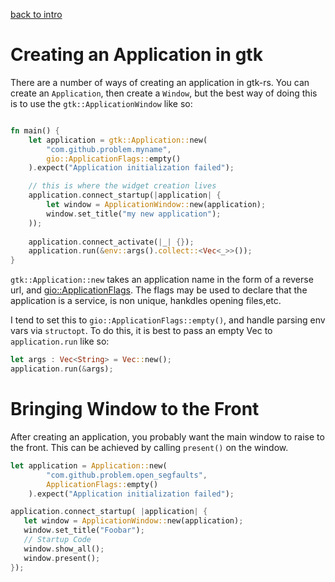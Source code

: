[back to intro](intro.md)
# Creating an Application in gtk
There are a number of ways of creating an application in gtk-rs. You can create an `Application`, then create a `Window`, but the best way of doing this is to use the `gtk::ApplicationWindow` like so:

```rust

fn main() {
    let application = gtk::Application::new(
        "com.github.problem.myname",
        gio::ApplicationFlags::empty()
    ).expect("Application initialization failed");

    // this is where the widget creation lives
    application.connect_startup(|application| {
        let window = ApplicationWindow::new(application);
        window.set_title("my new application");
    ));
    
    application.connect_activate(|_| {});
    application.run(&env::args().collect::<Vec<_>>());
}
```
`gtk::Application::new` takes an application name in the form of a reverse url, and [gio::ApplicationFlags](https://gtk-rs.org/docs/gio/struct.ApplicationFlags.html). The flags may be used to declare that the application is a service, is non unique, hankdles opening files,etc. 

I tend to set this to `gio::ApplicationFlags::empty()`, and handle parsing env vars via `structopt`.
To do this, it is best to pass an empty Vec to `application.run` like so:
```rust
let args : Vec<String> = Vec::new();
application.run(&args);
```

# Bringing Window to the Front
After creating an application, you probably want the main window to raise to the front. This can be achieved by calling `present()` on the window.

```rust
let application = Application::new(
        "com.github.problem.open_segfaults",
        ApplicationFlags::empty()
    ).expect("Application initialization failed");

application.connect_startup( |application| {
   let window = ApplicationWindow::new(application);
   window.set_title("Foobar");
   // Startup Code
   window.show_all();
   window.present();
});
```
